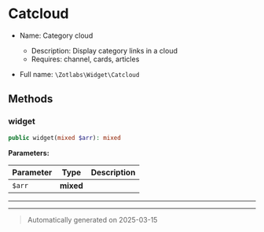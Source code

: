 
# Catcloud

* Name: Category cloud
  * Description: Display category links in a cloud
  * Requires: channel, cards, articles



* Full name: `\Zotlabs\Widget\Catcloud`




## Methods


### widget



```php
public widget(mixed $arr): mixed
```








**Parameters:**

| Parameter | Type | Description |
|-----------|------|-------------|
| `$arr` | **mixed** |  |





***


***
> Automatically generated on 2025-03-15
